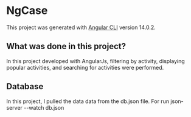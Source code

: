 # NgCase

This project was generated with [Angular CLI](https://github.com/angular/angular-cli) version 14.0.2.

## What was done in this project?

In this project developed with AngularJs, filtering by activity, displaying popular activities, and searching for activities were performed.

## Database
In this project, I pulled the data data from the db.json file.  For run json-server --watch db.json